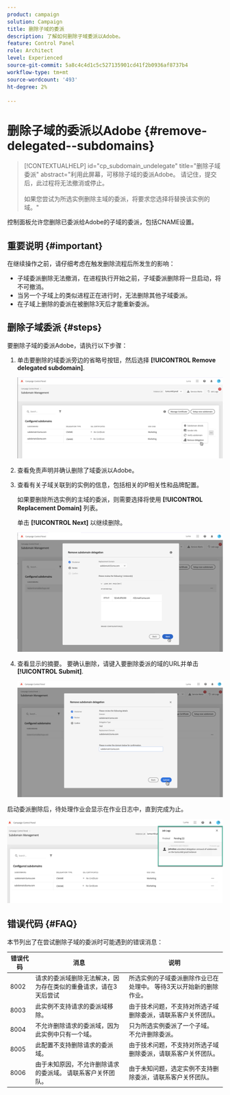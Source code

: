```yaml
---
product: campaign
solution: Campaign
title: 删除子域的委派
description: 了解如何删除子域委派以Adobe。
feature: Control Panel
role: Architect
level: Experienced
source-git-commit: 5a8c4c4d1c5c527135901cd41f2b0936af8737b4
workflow-type: tm+mt
source-wordcount: '493'
ht-degree: 2%

---
```


# 删除子域的委派以Adobe {#remove-delegated--subdomains}

>[!CONTEXTUALHELP]
>id="cp_subdomain_undelegate"
>title="删除子域委派"
>abstract="利用此屏幕，可移除子域的委派Adobe。 请记住，提交后，此过程将无法撤消或停止。<br><br>如果您尝试为所选实例删除主域的委派，将要求您选择将替换该实例的域。"

控制面板允许您删除已委派给Adobe的子域的委派，包括CNAME设置。

## 重要说明 {#important}

在继续操作之前，请仔细考虑在触发删除流程后所发生的影响：

* 子域委派删除无法撤消，在进程执行开始之前，子域委派删除将一旦启动，将不可撤消。
* 当另一个子域上的类似进程正在进行时，无法删除其他子域委派。
* 在子域上删除的委派在被删除3天后才能重新委派。

## 删除子域委派 {#steps}

要删除子域的委派Adobe，请执行以下步骤：

1. 单击要删除的域委派旁边的省略号按钮，然后选择 **[!UICONTROL Remove delegated subdomain]**.

   ![](assets/undelegate-subdomain.png)

1. 查看免责声明并确认删除了域委派以Adobe。

1. 查看有关子域关联到的实例的信息，包括相关的IP相关性和品牌配置。

   如果要删除所选实例的主域的委派，则需要选择将使用 **[!UICONTROL Replacement Domain]** 列表。

   单击 **[!UICONTROL Next]** 以继续删除。

   ![](assets/undelegate-subdomain-details.png)

1. 查看显示的摘要。 要确认删除，请键入要删除委派的域的URL并单击 **[!UICONTROL Submit]**.

   ![](assets/undelegate-submit.png)

启动委派删除后，待处理作业会显示在作业日志中，直到完成为止。

![](assets/undelegate-job.png)

## 错误代码 {#FAQ}

本节列出了在尝试删除子域的委派时可能遇到的错误消息：

| 错误代码 | 消息 | 说明 |
|  ---  |  ---  |  ---  |
| 8002 | 请求的委派域删除无法解决，因为存在类似的重叠请求，请在3天后尝试 | 所选实例的子域委派删除作业已在处理中。 等待3天以开始新的删除作业。 |
| 8003 | 此实例不支持请求的委派域移除。 | 由于技术问题，不支持对所选子域删除委派，请联系客户关怀团队。 |
| 8004 | 不允许删除请求的委派域，因为此实例中只有一个域。 | 只为所选实例委派了一个子域。 不允许删除委派。 |
| 8005 | 此配置不支持删除请求的委派域。 | 由于技术问题，不支持对所选子域删除委派，请联系客户关怀团队。 |
| 8006 | 由于未知原因，不允许删除请求的委派域。 请联系客户关怀团队。 | 由于未知问题，选定实例不支持删除委派，请联系客户关怀团队。 |
